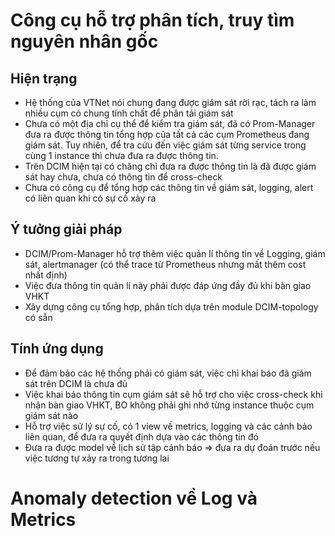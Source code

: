 # Công cụ hỗ trợ phân tích, truy tìm nguyên nhân gốc

## Hiện trạng

- Hệ thống của VTNet nói chung đang được giám sát rời rạc, tách ra làm nhiều cụm có chung tính chất để phân tải giám sát
- Chưa có một địa chỉ cụ thể để kiểm tra giám sát, đã có Prom-Manager đưa ra được thông tin tổng hợp của tất cả các cụm Prometheus đang giám sát.
Tuy nhiên, để tra cứu đến việc giám sát từng service trong cùng 1 instance thì chưa đưa ra được thông tin.
- Trên DCIM hiện tại có chăng chỉ đưa ra được thông tin là đã được giám sát hay chưa, chưa có thông tin để cross-check
- Chưa có công cụ để tổng hợp các thông tin về giám sát, logging, alert có liên quan khi có sự cố xảy ra

## Ý tưởng giải pháp

- DCIM/Prom-Manager hỗ trợ thêm việc quản lí thông tin về Logging, giám sát, alertmanager (có thể trace từ Prometheus nhưng mất thêm cost nhất định)
- Việc đưa thông tin quản lí này phải được đáp ứng đầy đủ khi bàn giao VHKT
- Xây dựng công cụ tổng hợp, phân tích dựa trên module DCIM-topology có sẵn

## Tính ứng dụng

- Để đảm bảo các hệ thống phải có giám sát, việc chỉ khai báo đã giám sát trên DCIM là chưa đủ
- Việc khai báo thông tin cụm giám sát sẽ hỗ trợ cho việc cross-check khi nhận bàn giao VHKT, BO không phải ghi nhớ từng instance thuộc cụm giám sát nào
- Hỗ trợ việc sử lý sự cố, có 1 view về metrics, logging và các cảnh bảo liên quan, để đưa ra quyết định dựa vào các thông tin đó
- Đưa ra được model về lịch sử tập cảnh báo => đưa ra dự đoán trước nếu việc tương tự xảy ra trong tương lai

# Anomaly detection về Log và Metrics

